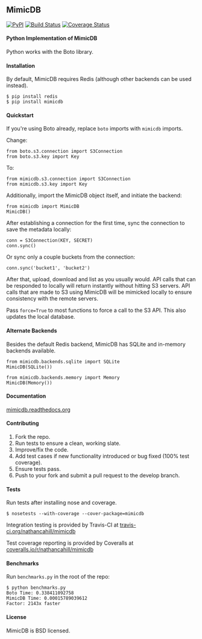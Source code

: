 ## MimicDB

[![PyPI](http://img.shields.io/pypi/v/mimicdb.svg?style=flat)](https://pypi.python.org/pypi/mimicdb/)
[![Build Status](http://img.shields.io/travis/nathancahill/mimicdb/master.svg?style=flat)](https://travis-ci.org/nathancahill/mimicdb)
[![Coverage Status](http://img.shields.io/coveralls/nathancahill/mimicdb/master.svg?style=flat)](https://coveralls.io/r/nathancahill/mimicdb)


#### Python Implementation of MimicDB

Python works with the Boto library.

#### Installation

By default, MimicDB requires Redis (although other backends can be used instead).

```
$ pip install redis
$ pip install mimicdb
```

#### Quickstart

If you're using Boto already, replace ```boto``` imports with ```mimicdb``` imports.

Change:
```
from boto.s3.connection import S3Connection
from boto.s3.key import Key
```

To:
```
from mimicdb.s3.connection import S3Connection
from mimicdb.s3.key import Key
```

Additionally, import the MimicDB object itself, and initiate the backend:
```
from mimicdb import MimicDB
MimicDB()
```

After establishing a connection for the first time, sync the connection to save the metadata locally:
```
conn = S3Connection(KEY, SECRET)
conn.sync()
```

Or sync only a couple buckets from the connection:
```
conn.sync('bucket1', 'bucket2')
```

After that, upload, download and list as you usually would. API calls that can be responded to locally will return instantly without hitting S3 servers. API calls that are made to S3 using MimicDB will be mimicked locally to ensure consistency with the remote servers.

Pass ```force=True``` to most functions to force a call to the S3 API. This also updates the local database.

#### Alternate Backends

Besides the default Redis backend, MimicDB has SQLite and in-memory backends available.
```
from mimicdb.backends.sqlite import SQLite
MimicDB(SQLite())
```
```
from mimicdb.backends.memory import Memory
MimicDB(Memory())
```

#### Documentation

[mimicdb.readthedocs.org](http://mimicdb.readthedocs.org)

#### Contributing


1. Fork the repo.
2. Run tests to ensure a clean, working slate.
3. Improve/fix the code.
4. Add test cases if new functionality introduced or bug fixed (100% test coverage).
5. Ensure tests pass.
6. Push to your fork and submit a pull request to the develop branch.

#### Tests

Run tests after installing nose and coverage.

```
$ nosetests --with-coverage --cover-package=mimicdb
```

Integration testing is provided by Travis-CI at [travis-ci.org/nathancahill/mimicdb](https://travis-ci.org/nathancahill/mimicdb)

Test coverage reporting is provided by Coveralls at [coveralls.io/r/nathancahill/mimicdb](https://coveralls.io/r/nathancahill/mimicdb)

#### Benchmarks

Run ```benchmarks.py``` in the root of the repo:

```
$ python benchmarks.py
Boto Time: 0.338411092758
MimicDB Time: 0.00015789039612
Factor: 2143x faster
```

#### License

MimicDB is BSD licensed.
